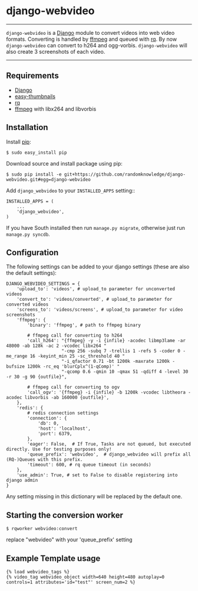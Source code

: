 # django-webvideo
___
`django-webvideo` is a [Django](https://www.djangoproject.com/) module to convert videos into web video formats.
Converting is handled by [ffmpeg](http://www.ffmpeg.org/) and queued with [rq](http://python-rq.org/).
By now `django-webvideo` can convert to h264 and ogg-vorbis.
`django-webvideo` will also create 3 screenshots of each video.

____
## Requirements
* [Django](https://www.djangoproject.com/)
* [easy-thumbnails](https://github.com/SmileyChris/easy-thumbnails)
* [rq](http://python-rq.org/)
* [ffmpeg](http://www.ffmpeg.org/) with libx264 and libvorbis

## Installation

Install [pip](http://pypi.python.org/pypi/pip):

```console
$ sudo easy_install pip
```

Download source and install package using pip:

```console
$ sudo pip install -e git+https://github.com/randomknowledge/django-webvideo.git#egg=django-webvideo
```

Add ``django_webvideo`` to your ``INSTALLED_APPS`` setting::

    INSTALLED_APPS = (
        ...
        'django_webvideo',
    )

If you have South installed then run ``manage.py migrate``,
otherwise just run ``manage.py syncdb``.

## Configuration

The following settings can be added to your django settings (these are also the default settings):

    DJANGO_WEBVIDEO_SETTINGS = {
        'upload_to': 'videos', # upload_to parameter for unconverted videos
        'convert_to': 'videos/converted', # upload_to parameter for converted videos
        'screens_to': 'videos/screens', # upload_to parameter for video screenshots
        'ffmpeg': {
            'binary': 'ffmpeg', # path to ffmpeg binary

            # ffmpeg call for converting to h264
            'call_h264': "{ffmpeg} -y -i {infile} -acodec libmp3lame -ar 48000 -ab 128k -ac 2 -vcodec libx264 "
                         "-cmp 256 -subq 7 -trellis 1 -refs 5 -coder 0 -me_range 16 -keyint_min 25 -sc_threshold 40 "
                         "-i_qfactor 0.71 -bt 1200k -maxrate 1200k -bufsize 1200k -rc_eq 'blurCplx^(1-qComp)' "
                         "-qcomp 0.6 -qmin 10 -qmax 51 -qdiff 4 -level 30 -r 30 -g 90 {outfile}",

            # ffmpeg call for converting to ogv
            'call_ogv': '{ffmpeg} -i {infile} -b 1200k -vcodec libtheora -acodec libvorbis -ab 160000 {outfile}',
        },
        'redis': {
            # redis connection settings
            'connection': {
                'db': 0,
                'host': 'localhost',
                'port': 6379,
            },
            'eager': False,  # If True, Tasks are not queued, but executed directly. Use for testing purposes only!
            'queue_prefix': 'webvideo',  # django_webvideo will prefix all (RQ-)Queues with this prefix.
            'timeout': 600, # rq queue timeout (in seconds)
        },
        'use_admin': True, # set to False to disable registering into django admin
    }

Any setting missing in this dictionary will be replaced by the default one.

## Starting the conversion worker
```console
$ rqworker webvideo:convert
```
replace "webvideo" with your 'queue_prefix' setting

## Example Template usage

    {% load webvideo_tags %}
    {% video_tag webvideo_object width=640 height=480 autoplay=0 controls=1 attributes='id="test"' screen_num=2 %}